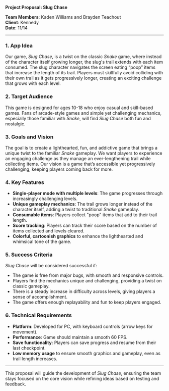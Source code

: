 

**Project Proposal: Slug Chase**

**Team Members**: Kaden Williams and Brayden Teachout  
**Client**: Kennedy  
**Date**: 11/14

---

### **1\. App Idea**

Our game, *Slug Chase*, is a twist on the classic *Snake* game, where instead of the character itself growing longer, the slug's trail extends with each item consumed. The slug character navigates the screen eating “poop” items that increase the length of its trail. Players must skillfully avoid colliding with their own trail as it gets progressively longer, creating an exciting challenge that grows with each level.

### **2\. Target Audience**

This game is designed for ages 10-18 who enjoy casual and skill-based games. Fans of arcade-style games and simple yet challenging mechanics, especially those familiar with *Snake*, will find *Slug Chase* both fun and nostalgic.

### **3\. Goals and Vision**

The goal is to create a lighthearted, fun, and addictive game that brings a unique twist to the familiar *Snake* gameplay. We want players to experience an engaging challenge as they manage an ever-lengthening trail while collecting items. Our vision is a game that’s accessible yet progressively challenging, keeping players coming back for more.

### **4\. Key Features**

* **Single-player mode with multiple levels**: The game progresses through increasingly challenging levels.  
* **Unique gameplay mechanics**: The trail grows longer instead of the character itself, adding a twist to traditional *Snake* gameplay.  
* **Consumable items**: Players collect "poop" items that add to their trail length.  
* **Score tracking**: Players can track their score based on the number of items collected and levels cleared.  
* **Colorful, cartoonish graphics** to enhance the lighthearted and whimsical tone of the game.

### **5\. Success Criteria**

*Slug Chase* will be considered successful if:

* The game is free from major bugs, with smooth and responsive controls.  
* Players find the mechanics unique and challenging, providing a twist on classic gameplay.  
* There is a steady increase in difficulty across levels, giving players a sense of accomplishment.  
* The game offers enough replayability and fun to keep players engaged.

### **6\. Technical Requirements**

* **Platform**: Developed for PC, with keyboard controls (arrow keys for movement).  
* **Performance**: Game should maintain a smooth 60 FPS.  
* **Save functionality**: Players can save progress and resume from their last checkpoint.  
* **Low memory usage** to ensure smooth graphics and gameplay, even as trail length increases.

---

This proposal will guide the development of *Slug Chase*, ensuring the team stays focused on the core vision while refining ideas based on testing and feedback.

